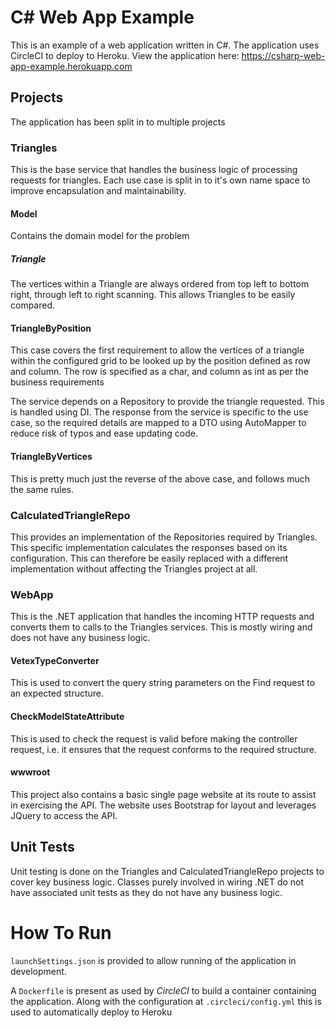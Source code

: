 # C# Web App Example
This is an example of a web application written in C#.
The application uses CircleCI to deploy to Heroku.
View the application here: https://csharp-web-app-example.herokuapp.com

## Projects
The application has been split in to multiple projects

### Triangles
This is the base service that handles the business logic of processing requests for triangles.
Each use case is split in to it's own name space to improve encapsulation and maintainability.

#### Model
Contains the domain model for the problem

##### Triangle
The vertices within a Triangle are always ordered from top left to bottom right,
through left to right scanning. This allows Triangles to be easily compared.

#### TriangleByPosition
This case covers the first requirement to allow the vertices of a triangle within the configured grid
to be looked up by the position defined as row and column.
The row is specified as a char, and column as int as per the business requirements

The service depends on a Repository to provide the triangle requested. This is handled using DI.
The response from the service is specific to the use case, so the required details are mapped to a DTO
using AutoMapper to reduce risk of typos and ease updating code.

#### TriangleByVertices
This is pretty much just the reverse of the above case, and follows much the same rules.

### CalculatedTriangleRepo
This provides an implementation of the Repositories required by Triangles.
This specific implementation calculates the responses based on its configuration.
This can therefore be easily replaced with a different implementation without affecting the Triangles project at all.

### WebApp
This is the .NET application that handles the incoming HTTP requests and converts them to calls to the
Triangles services. This is mostly wiring and does not have any business logic. 

#### VetexTypeConverter
This is used to convert the query string parameters on the Find request to an expected structure.

#### CheckModelStateAttribute
This is used to check the request is valid before making the controller request, i.e. it ensures that
the request conforms to the required structure.

#### wwwroot
This project also contains a basic single page website at its route to assist in exercising the API.
The website uses Bootstrap for layout and leverages JQuery to access the API.

## Unit Tests
Unit testing is done on the Triangles and CalculatedTriangleRepo projects to cover key business logic.
Classes purely involved in wiring .NET do not have associated unit tests as they do not have any business logic.

# How To Run
`launchSettings.json` is provided to allow running of the application in development.

A `Dockerfile` is present as used by *CircleCI* to build a container containing the application.
Along with the configuration at `.circleci/config.yml` this is used to automatically deploy to Heroku